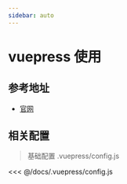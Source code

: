 ```yaml
---
sidebar: auto
---
```


# vuepress 使用

## 参考地址

- [官网](https://www.vuepress.cn/)

## 相关配置

> 基础配置 .vuepress/config.js

<<< @/docs/.vuepress/config.js
